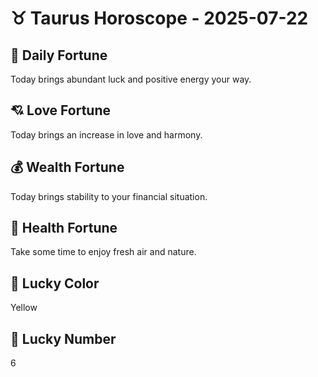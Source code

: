 # ♉ Taurus Horoscope - 2025-07-22

## 🎯 Daily Fortune

Today brings abundant luck and positive energy your way.

## 💘 Love Fortune

Today brings an increase in love and harmony.

## 💰 Wealth Fortune

Today brings stability to your financial situation.

## 🌱 Health Fortune

Take some time to enjoy fresh air and nature.

## 🎨 Lucky Color

Yellow

## 🔢 Lucky Number

6
